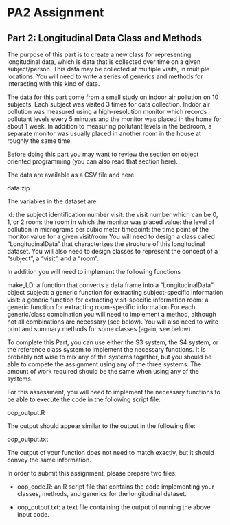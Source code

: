 PA2 Assignment
================

## Part 2: Longitudinal Data Class and Methods

The purpose of this part is to create a new class for representing
longitudinal data, which is data that is collected over time on a given
subject/person. This data may be collected at multiple visits, in
multiple locations. You will need to write a series of generics and
methods for interacting with this kind of data.

The data for this part come from a small study on indoor air pollution
on 10 subjects. Each subject was visited 3 times for data collection.
Indoor air pollution was measured using a high-resolution monitor which
records pollutant levels every 5 minutes and the monitor was placed in
the home for about 1 week. In addition to measuring pollutant levels in
the bedroom, a separate monitor was usually placed in another room in
the house at roughly the same time.

Before doing this part you may want to review the section on object
oriented programming (you can also read that section here).

The data are available as a CSV file and here:

data.zip

The variables in the dataset are

id: the subject identification number visit: the visit number which can
be 0, 1, or 2 room: the room in which the monitor was placed value: the
level of pollution in micrograms per cubic meter timepoint: the time
point of the monitor value for a given visit/room You will need to
design a class called “LongitudinalData” that characterizes the
structure of this longitudinal dataset. You will also need to design
classes to represent the concept of a “subject”, a “visit”, and a
“room”.

In addition you will need to implement the following functions

make\_LD: a function that converts a data frame into a
“LongitudinalData” object subject: a generic function for extracting
subject-specific information visit: a generic function for extracting
visit-specific information room: a generic function for extracting
room-specific information For each generic/class combination you will
need to implement a method, although not all combinations are necessary
(see below). You will also need to write print and summary methods for
some classes (again, see below).

To complete this Part, you can use either the S3 system, the S4 system,
or the reference class system to implement the necessary functions. It
is probably not wise to mix any of the systems together, but you should
be able to compete the assignment using any of the three systems. The
amount of work required should be the same when using any of the
systems.

For this assessment, you will need to implement the necessary functions
to be able to execute the code in the following script file:

oop\_output.R

The output should appear similar to the output in the following file:

oop\_output.txt

The output of your function does not need to match exactly, but it
should convey the same information.

In order to submit this assignment, please prepare two files:

  - oop\_code.R: an R script file that contains the code implementing
    your classes, methods, and generics for the longitudinal dataset.

  - oop\_output.txt: a text file containing the output of running the
    above input code.

